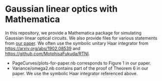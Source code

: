 # Gaussian linear optics with Mathematica

In this repository, we provide a Mathematica package for simulating Gaussian linear optical circuits. We also provide files for various statements from [our paper](https://arxiv.org/abs/2209.06838). We often use the symbolic unitary Haar integrator from https://arxiv.org/abs/1902.08539 and https://github.com/MotohisaFukuda/RTNI.

- PageCurves/plots-for-paper.nb corresponds to Figure 1 in our paper.
- Variance/omega2.nb contains part of the proof of Theorem 6 in our paper. We use the symbolic Haar integrator referenced above.
